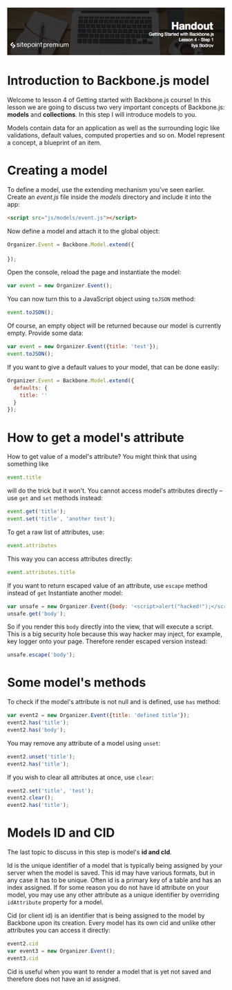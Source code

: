 ![](headings/4.1.png)

# Introduction to Backbone.js model

Welcome to lesson 4 of Getting started with Backbone.js course! In this lesson we are going to discuss two very important concepts of Backbone.js: **models** and **collections**. In this step I will introduce models to you.

Models contain data for an application as well as the surrounding logic like validations, default values, computed properties and so on. Model represent a concept, a blueprint of an item.

# Creating a model

To define a model, use the extending mechanism you've seen earlier. Create an *event.js* file inside the *models* directory and include it into the app:

```html
<script src="js/models/event.js"></script>
```

Now define a model and attach it to the global object:

```js
Organizer.Event = Backbone.Model.extend({

});
```

Open the console, reload the page and instantiate the model:

```js
var event = new Organizer.Event(); 
```

You can now turn this to a JavaScript object using `toJSON` method:

```js
event.toJSON();
```

Of course, an empty object will be returned because our model is currently empty. Provide some data:

```js
var event = new Organizer.Event({title: 'test'});
event.toJSON(); 
```

If you want to give a default values to your model, that can be done easily:

```js
Organizer.Event = Backbone.Model.extend({
  defaults: {
    title: ''
  }
});
```

# How to get a model's attribute

How to get value of a model's attribute? You might think that using something like 

```js
event.title
```

will do the trick but it won't. You cannot access model's attributes directly – use `get` and `set` methods instead:

```js
event.get('title');
event.set('title', 'another test');
```

To get a raw list of attributes, use:

```js
event.attributes
```

This way you can access attributes directly:

```js
event.attributes.title
```

If you want to return escaped value of an attribute, use `escape` method instead of `get` Instantiate another model:

```js
var unsafe = new Organizer.Event({body: '<script>alert("hacked!");</script>'})
unsafe.get('body');
```

So if you render this `body` directly into the view, that will execute a script. This is a big security hole because this way hacker may inject, for example, key logger onto your page. Therefore render escaped version instead:

```js
unsafe.escape('body');
```

# Some model's methods

To check if the model's attribute is not null and is defined, use `has` method:

```js
var event2 = new Organizer.Event({title: 'defined title'});
event2.has('title');
event2.has('body');
```

You may remove any attribute of a model using `unset`:

```js
event2.unset('title');
event2.has('title');
```

If you wish to clear all attributes at once, use `clear`:

```js
event2.set('title', 'test');
event2.clear();
event2.has('title');
```

# Models ID and CID

The last topic to discuss in this step is model's **id and cId**.

Id is the unique identifier of a model that is typically being assigned by your server when the model is saved. This id may have various formats, but in any case it has to be unique. Often id is a primary key of a table and has an index assigned. If for some reason you do not have id attribute on your model, you may use any other attribute as a unique identifier by overriding `idAttribute` property for a model.

Cid (or client id) is an identifier that is being assigned to the model by Backbone upon its creation. Every model has its own cid and unlike other attributes you can access it directly:

```js
event2.cid
var event3 = new Organizer.Event();
event3.cid
```

Cid is useful when you want to render a model that is yet not saved and therefore does not have an id assigned.